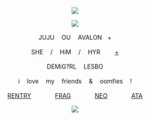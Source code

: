 &nbsp;
<div align="center">

![](https://komarev.com/ghpvc/?username=moidix&label=♡&color=000000&abbreviated=true)

![](https://upload-os-bbs.hoyolab.com/upload/2023/02/07/10642705/2bd3559bf4797872bf149a98ce3a36ae_2008224772383725720.gif)

JUJU ㅤOU ㅤAVALONㅤ+

SHE ㅤ/ ㅤHiM ㅤ/ ㅤHYR ㅤㅤ [+](https://pronouns.cc/@visual)

DEMiG?RLㅤ LESBO

iㅤ love ㅤmy ㅤfriends ㅤ& ㅤoomfies ㅤ!

[RENTRY](https://rentry.co/wrecked) ㅤㅤㅤㅤ[FRAG](https://ask.absturztau.be/@death) ㅤㅤㅤㅤ[NEO](https://neospring.org/@malicemizer)ㅤㅤ ㅤㅤ[ATA](https://tojis.atabook.org)
 
![](https://spotify-github-profile.kittinanx.com/api/view.svg?uid=314mkicxlkkdu2xbfq5sn4qlspni&cover_image=true&theme=natemoo-re&show_offline=true&background_color=121212&interchange=false&bar_color=1448c2&bar_color_cover=false)
<div>
